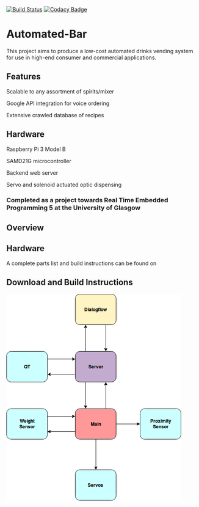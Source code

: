 [![Build Status](https://travis-ci.org/uog-mai/automated-bar.svg?branch=develop)](https://travis-ci.org/uog-mai/automated-bar)
[![Codacy Badge](https://api.codacy.com/project/badge/Grade/d979a961225d45618b61c0bc4588a02c)](https://www.codacy.com/app/eddymj96/automated-bar?utm_source=github.com&amp;utm_medium=referral&amp;utm_content=uog-mai/automated-bar&amp;utm_campaign=Badge_Grade)
# Automated-Bar
This project aims to produce a low-cost automated drinks vending system for use in high-end consumer and commercial applications.

## Features
Scalable to any assortment of spirits/mixer

Google API integration for voice ordering

Extensive crawled database of recipes

## Hardware
Raspberry Pi 3 Model B

SAMD21G microcontroller

Backend web server

Servo and solenoid actuated optic dispensing


### Completed as a project towards Real Time Embedded Programming 5 at the University of Glasgow
## Overview

## Hardware 

A complete parts list and build instructions can be found on 

## Download and Build Instructions

![Alt text](assets/InteractionDiagram.png)


